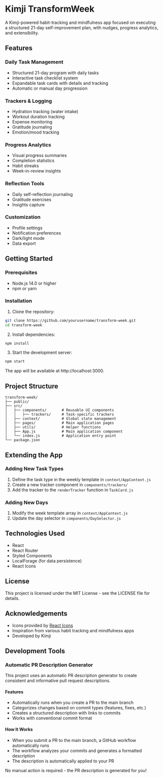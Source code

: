 # Kimji TransformWeek

A Kimji-powered habit-tracking and mindfulness app focused on executing a structured 21-day self-improvement plan, with nudges, progress analytics, and extensibility.

## Features

### Daily Task Management
- Structured 21-day program with daily tasks
- Interactive task checklist system
- Expandable task cards with details and tracking
- Automatic or manual day progression

### Trackers & Logging
- Hydration tracking (water intake)
- Workout duration tracking
- Expense monitoring
- Gratitude journaling
- Emotion/mood tracking

### Progress Analytics
- Visual progress summaries
- Completion statistics
- Habit streaks
- Week-in-review insights

### Reflection Tools
- Daily self-reflection journaling
- Gratitude exercises
- Insights capture

### Customization
- Profile settings
- Notification preferences
- Dark/light mode
- Data export

## Getting Started

### Prerequisites
- Node.js 14.0 or higher
- npm or yarn

### Installation

1. Clone the repository:
```bash
git clone https://github.com/yourusername/transform-week.git
cd transform-week
```

2. Install dependencies:
```bash
npm install
```

3. Start the development server:
```bash
npm start
```

The app will be available at http://localhost:3000.

## Project Structure

```
transform-week/
├── public/
├── src/
│   ├── components/       # Reusable UI components
│   │   ├── trackers/     # Task-specific trackers
│   ├── context/          # Global state management
│   ├── pages/            # Main application pages
│   ├── utils/            # Helper functions
│   ├── App.js            # Main application component
│   └── index.js          # Application entry point
└── package.json
```

## Extending the App

### Adding New Task Types
1. Define the task type in the weekly template in `context/AppContext.js`
2. Create a new tracker component in `components/trackers/`
3. Add the tracker to the `renderTracker` function in `TaskCard.js`

### Adding New Days
1. Modify the week template array in `context/AppContext.js`
2. Update the day selector in `components/DaySelector.js`

## Technologies Used

- React
- React Router
- Styled Components
- LocalForage (for data persistence)
- React Icons

## License

This project is licensed under the MIT License - see the LICENSE file for details.

## Acknowledgements

- Icons provided by [React Icons](https://react-icons.github.io/react-icons/)
- Inspiration from various habit tracking and mindfulness apps
- Developed by Kimji

## Development Tools

### Automatic PR Description Generator
This project uses an automatic PR description generator to create consistent and informative pull request descriptions.

#### Features
- Automatically runs when you create a PR to the main branch
- Categorizes changes based on commit types (features, fixes, etc.)
- Creates a structured description with links to commits
- Works with conventional commit format

#### How It Works
- When you submit a PR to the main branch, a GitHub workflow automatically runs
- The workflow analyzes your commits and generates a formatted description
- The description is automatically applied to your PR

No manual action is required - the PR description is generated for you!
